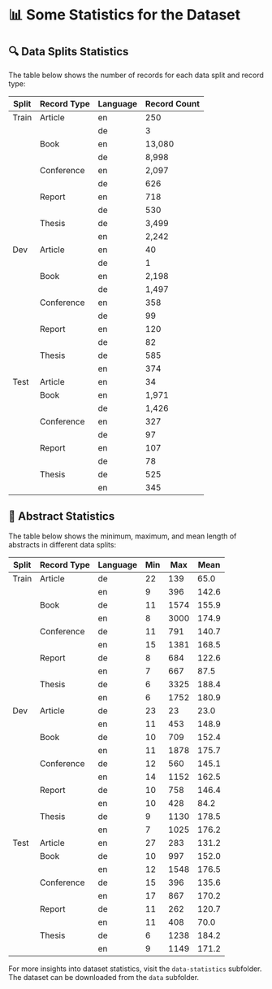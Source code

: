 # 📊 Some Statistics for the Dataset

## 🔍 Data Splits Statistics

The table below shows the number of records for each data split and record type:

| Split  | Record Type | Language | Record Count |
|--------|-------------|----------|--------------|
| Train  | Article     | en       | 250          |
|        |             | de       | 3            |
|        | Book        | en       | 13,080       |
|        |             | de       | 8,998        |
|        | Conference  | en       | 2,097        |
|        |             | de       | 626          |
|        | Report      | en       | 718          |
|        |             | de       | 530          |
|        | Thesis      | de       | 3,499        |
|        |             | en       | 2,242        |
| Dev    | Article     | en       | 40           |
|        |             | de       | 1            |
|        | Book        | en       | 2,198        |
|        |             | de       | 1,497        |
|        | Conference  | en       | 358          |
|        |             | de       | 99           |
|        | Report      | en       | 120          |
|        |             | de       | 82           |
|        | Thesis      | de       | 585          |
|        |             | en       | 374          |
| Test   | Article     | en       | 34           |
|        | Book        | en       | 1,971        |
|        |             | de       | 1,426        |
|        | Conference  | en       | 327          |
|        |             | de       | 97           |
|        | Report      | en       | 107          |
|        |             | de       | 78           |
|        | Thesis      | de       | 525          |
|        |             | en       | 345          |


## 📝 Abstract Statistics

The table below shows the minimum, maximum, and mean length of abstracts in different data splits:

| Split  | Record Type | Language | Min | Max   | Mean   |
|--------|-------------|----------|-----|-------|--------|
| Train  | Article     | de       | 22  | 139   | 65.0   |
|        |             | en       | 9   | 396   | 142.6  |
|        | Book        | de       | 11  | 1574  | 155.9  |
|        |             | en       | 8   | 3000  | 174.9  |
|        | Conference  | de       | 11  | 791   | 140.7  |
|        |             | en       | 15  | 1381  | 168.5  |
|        | Report      | de       | 8   | 684   | 122.6  |
|        |             | en       | 7   | 667   | 87.5   |
|        | Thesis      | de       | 6   | 3325  | 188.4  |
|        |             | en       | 6   | 1752  | 180.9  |
| Dev    | Article     | de       | 23  | 23    | 23.0   |
|        |             | en       | 11  | 453   | 148.9  |
|        | Book        | de       | 10  | 709   | 152.4  |
|        |             | en       | 11  | 1878  | 175.7  |
|        | Conference  | de       | 12  | 560   | 145.1  |
|        |             | en       | 14  | 1152  | 162.5  |
|        | Report      | de       | 10  | 758   | 146.4  |
|        |             | en       | 10  | 428   | 84.2   |
|        | Thesis      | de       | 9   | 1130  | 178.5  |
|        |             | en       | 7   | 1025  | 176.2  |
| Test   | Article     | en       | 27  | 283   | 131.2  |
|        | Book        | de       | 10  | 997   | 152.0  |
|        |             | en       | 12  | 1548  | 176.5  |
|        | Conference  | de       | 15  | 396   | 135.6  |
|        |             | en       | 17  | 867   | 170.2  |
|        | Report      | de       | 11  | 262   | 120.7  |
|        |             | en       | 11  | 408   | 70.0   |
|        | Thesis      | de       | 6   | 1238  | 184.2  |
|        |             | en       | 9   | 1149  | 171.2  |


For more insights into dataset statistics, visit the `data-statistics` subfolder. The dataset can be downloaded from the `data` subfolder.